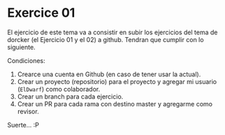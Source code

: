 # Exercice 01

El ejercicio de este tema va a consistir en subir los ejercicios del tema de dorcker (el Ejercicio 01 y el 02) a github. Tendran que cumplir con lo siguiente.

Condiciones:

1. Crearce una cuenta en Github (en caso de tener usar la actual).
2. Crear un proyecto (repositorio) para el proyecto y agregar mi usuario (`ElDwarf`) como colaborador.
3. Crear un branch para cada ejercicio.
4. Crear un PR para cada rama con destino master y agregarme como revisor.


Suerte... :P
